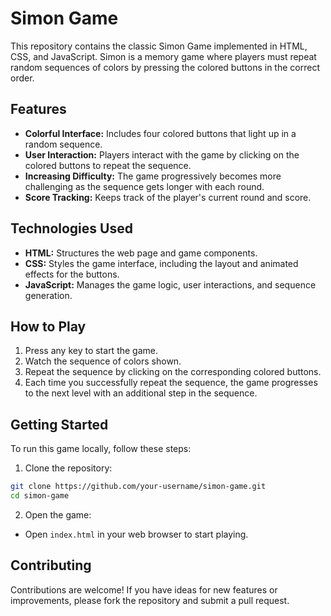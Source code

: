 # Simon Game
This repository contains the classic Simon Game implemented in HTML, CSS, and JavaScript. Simon is a memory game where players must repeat random sequences of colors by pressing the colored buttons in the correct order.
## Features
* **Colorful Interface:** Includes four colored buttons that light up in a random sequence.
* **User Interaction:** Players interact with the game by clicking on the colored buttons to repeat the sequence.
* **Increasing Difficulty:** The game progressively becomes more challenging as the sequence gets longer with each round.
* **Score Tracking:** Keeps track of the player's current round and score.
## Technologies Used
* **HTML:** Structures the web page and game components.
* **CSS:** Styles the game interface, including the layout and animated effects for the buttons.
* **JavaScript:** Manages the game logic, user interactions, and sequence generation.
## How to Play
1. Press any key to start the game.
2. Watch the sequence of colors shown.
3. Repeat the sequence by clicking on the corresponding colored buttons.
4. Each time you successfully repeat the sequence, the game progresses to the next level with an additional step in the sequence.
## Getting Started
To run this game locally, follow these steps:
1. Clone the repository:
```bash
git clone https://github.com/your-username/simon-game.git
cd simon-game
```
2. Open the game:
* Open ```index.html``` in your web browser to start playing.
## Contributing
Contributions are welcome! If you have ideas for new features or improvements, please fork the repository and submit a pull request.
